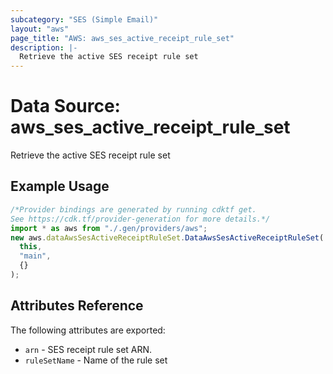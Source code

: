 ```yaml
---
subcategory: "SES (Simple Email)"
layout: "aws"
page_title: "AWS: aws_ses_active_receipt_rule_set"
description: |-
  Retrieve the active SES receipt rule set
---
```


# Data Source: aws\_ses\_active\_receipt\_rule\_set

Retrieve the active SES receipt rule set

## Example Usage

```typescript
/*Provider bindings are generated by running cdktf get.
See https://cdk.tf/provider-generation for more details.*/
import * as aws from "./.gen/providers/aws";
new aws.dataAwsSesActiveReceiptRuleSet.DataAwsSesActiveReceiptRuleSet(
  this,
  "main",
  {}
);

```

## Attributes Reference

The following attributes are exported:

* `arn` - SES receipt rule set ARN.
* `ruleSetName` - Name of the rule set
